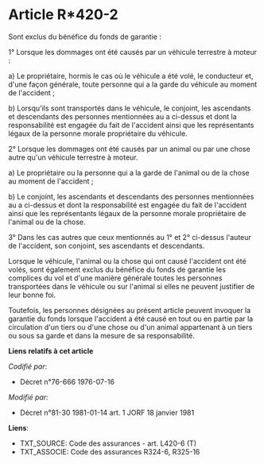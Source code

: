 # Article R*420-2

Sont exclus du bénéfice du fonds de garantie :

1° Lorsque les dommages ont été causés par un véhicule terrestre à moteur :

a) Le propriétaire, hormis le cas où le véhicule a été volé, le conducteur et, d'une façon générale, toute personne qui a la
garde du véhicule au moment de l'accident ;

b) Lorsqu'ils sont transportés dans le véhicule, le conjoint, les ascendants et descendants des personnes mentionnées au a
ci-dessus et dont la responsabilité est engagée du fait de l'accident ainsi que les représentants légaux de la personne
morale propriétaire du véhicule.

2° Lorsque les dommages ont été causés par un animal ou par une chose autre qu'un véhicule terrestre à moteur.

a) Le propriétaire ou la personne qui a la garde de l'animal ou de la chose au moment de l'accident ;

b) Le conjoint, les ascendants et descendants des personnes mentionnées au a ci-dessus et dont la responsabilité est engagée
du fait de l'accident ainsi que les représentants légaux de la personne morale propriétaire de l'animal ou de la chose.

3° Dans les cas autres que ceux mentionnés au 1° et 2° ci-dessus l'auteur de l'accident, son conjoint, ses ascendants et
descendants.

Lorsque le véhicule, l'animal ou la chose qui ont causé l'accident ont été volés, sont également exclus du bénéfice du fonds
de garantie les complices du vol et d'une manière générale toutes les personnes transportées dans le véhicule ou sur l'animal
si elles ne peuvent justifier de leur bonne foi.

Toutefois, les personnes désignées au présent article peuvent invoquer la garantie du fonds lorsque l'accident a été causé en
tout ou en partie par la circulation d'un tiers ou d'une chose ou d'un animal appartenant à un tiers ou sous sa garde et dans
la mesure de sa responsabilité.

**Liens relatifs à cet article**

_Codifié par_:

  - Décret n°76-666 1976-07-16

_Modifié par_:

  - Décret n°81-30 1981-01-14 art. 1 JORF 18 janvier 1981

**Liens**:

  - TXT_SOURCE: Code des assurances - art. L420-6 (T)
  - TXT_ASSOCIE: Code des assurances R324-6, R325-16
